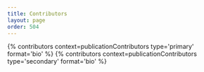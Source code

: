 ```yaml
---
title: Contributors
layout: page
order: 504
---
```


{% contributors context=publicationContributors type='primary' format='bio' %}
{% contributors context=publicationContributors type='secondary' format='bio' %}
